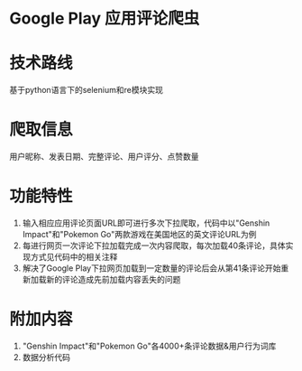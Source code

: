 # Google Play 应用评论爬虫
# 技术路线
基于python语言下的selenium和re模块实现
# 爬取信息
用户昵称、发表日期、完整评论、用户评分、点赞数量
# 功能特性
1. 输入相应应用评论页面URL即可进行多次下拉爬取，代码中以"Genshin Impact"和"Pokemon Go"两款游戏在美国地区的英文评论URL为例
2. 每进行网页一次评论下拉加载完成一次内容爬取，每次加载40条评论，具体实现方式见代码中的相关注释
3. 解决了Google Play下拉网页加载到一定数量的评论后会从第41条评论开始重新加载新的评论造成先前加载内容丢失的问题
# 附加内容
1. "Genshin Impact"和"Pokemon Go"各4000+条评论数据&用户行为词库
2. 数据分析代码
